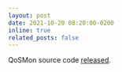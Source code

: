 ```yaml
---
layout: post
date: 2021-10-20 08:20:00-0200
inline: true
related_posts: false
---
```


QoSMon source code [released](https://github.com/staveesh/qosmon-request-handler).
